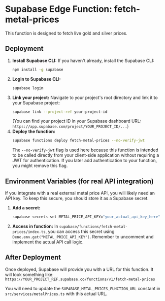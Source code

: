 # Supabase Edge Function: fetch-metal-prices

This function is designed to fetch live gold and silver prices.

## Deployment

1.  **Install Supabase CLI:** If you haven't already, install the Supabase CLI:
    ```bash
    npm install -g supabase
    ```
2.  **Login to Supabase CLI:**
    ```bash
    supabase login
    ```
3.  **Link your project:** Navigate to your project's root directory and link it to your Supabase project:
    ```bash
    supabase link --project-ref your-project-id
    ```
    (You can find your project ID in your Supabase dashboard URL: `https://app.supabase.com/project/YOUR_PROJECT_ID/...`)
4.  **Deploy the function:**
    ```bash
    supabase functions deploy fetch-metal-prices --no-verify-jwt
    ```
    The `--no-verify-jwt` flag is used here because this function is intended to be called directly from your client-side application without requiring a JWT for authentication. If you later add authentication to your function, you might remove this flag.

## Environment Variables (for real API integration)

If you integrate with a real external metal price API, you will likely need an API key. To keep this secure, you should store it as a Supabase secret.

1.  **Add a secret:**
    ```bash
    supabase secrets set METAL_PRICE_API_KEY="your_actual_api_key_here"
    ```
2.  **Access in function:** In `supabase/functions/fetch-metal-prices/index.ts`, you can access this secret using `Deno.env.get("METAL_PRICE_API_KEY")`. Remember to uncomment and implement the actual API call logic.

## After Deployment

Once deployed, Supabase will provide you with a URL for this function. It will look something like:
`https://YOUR_PROJECT_REF.supabase.co/functions/v1/fetch-metal-prices`

You will need to update the `SUPABASE_METAL_PRICES_FUNCTION_URL` constant in `src/services/metalPrices.ts` with this actual URL.